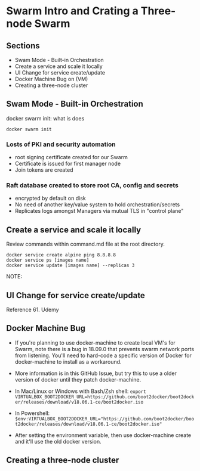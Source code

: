 # Swarm Intro and Crating a Three-node Swarm

## Sections
- Swam Mode - Built-in Orchestration
- Create a service and scale it locally
- UI Change for service create/update
- Docker Machine Bug on (VM)
- Creating a three-node cluster


## Swam Mode - Built-in Orchestration
docker swarm init: what is does
```
docker swarm init
```
### Losts of PKI and security automation
- root signing certificate created for our Swarm
- Certificate is issued for first manager node
- Join tokens are created
### Raft database created to store root CA, config and secrets
- encrypted by default on disk
- No need of another key/value system to hold orchestration/secrets
- Replicates logs amongst Managers via mutual TLS in "control plane"

## Create a service and scale it locally
Review commands within command.md file at the root directory.
```
docker service create alpine ping 8.8.8.8
docker service ps [images name]
docker service update [images name] --replicas 3
```
NOTE:
## UI Change for service create/update
Reference 61. Udemy

## Docker Machine Bug
- If you're planning to use docker-machine to create local VM's for Swarm, note there is a bug in 18.09.0 that prevents swarm network ports from listening. You'll need to hard-code a specific version of Docker for docker-machine to install as a workaround.

- More information is in this GitHub Issue, but try this to use a older version of docker until they patch docker-machine.

- In Mac/Linux or Windows with Bash/Zsh shell:
`export VIRTUALBOX_BOOT2DOCKER_URL=https://github.com/boot2docker/boot2docker/releases/download/v18.06.1-ce/boot2docker.iso`

- In Powershell:
`$env:VIRTUALBOX_BOOT2DOCKER_URL="https://github.com/boot2docker/boot2docker/releases/download/v18.06.1-ce/boot2docker.iso"`

- After setting the environment variable, then use docker-machine create and it'll use the old docker version.

## Creating a three-node cluster
